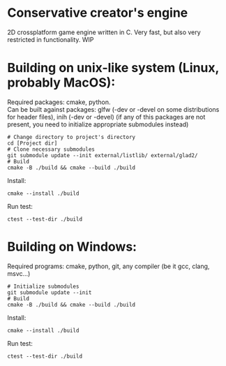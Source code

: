 # Conservative creator's engine
2D crossplatform game engine written in C. Very fast, but also very restricted in functionality. WIP

# Building on unix-like system (Linux, probably MacOS):
Required packages: cmake, python.  
Can be built against packages: glfw (-dev or -devel on some distributions for header files), inih (-dev or -devel) (if any of this packages are not present, you need to initialize appropriate submodules instead)
```
# Change directory to project's directory
cd [Project dir]
# Clone necessary submodules
git submodule update --init external/listlib/ external/glad2/
# Build
cmake -B ./build && cmake --build ./build
```
Install:
```
cmake --install ./build
```
Run test:
```
ctest --test-dir ./build
```

# Building on Windows:
Required programs: cmake, python, git, any compiler (be it gcc, clang, msvc...)
```
# Initialize submodules
git submodule update --init
# Build
cmake -B ./build && cmake --build ./build
```
Install:
```
cmake --install ./build
```
Run test:
```
ctest --test-dir ./build
```
